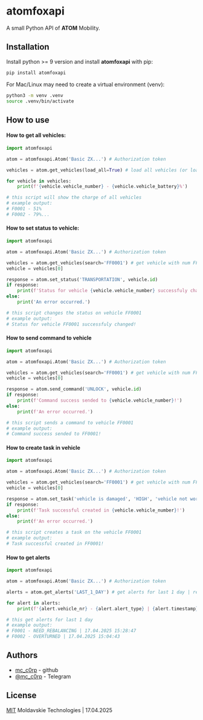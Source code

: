 
# atomfoxapi

A small Python API of **ATOM** Mobility.



## Installation

Install python >= 9 version and install **atomfoxapi** with pip:

```bash
pip install atomfoxapi
```
For Mac/Linux may need to create a virtual environment (venv):

```bash
python3 -m venv .venv
source .venv/bin/activate
```
## How to use

#### How to get **all vehicles**:
```python
import atomfoxapi

atom = atomfoxapi.Atom('Basic ZX...') # Authorization token

vehicles = atom.get_vehicles(load_all=True) # load all vehicles (or load_all=False for load 100 vehicles)

for vehicle in vehicles:
    print(f'{vehicle.vehicle_number} - {vehicle.vehicle_battery}%')

# this script will show the charge of all vehicles
# example output:
# F0001 - 51%
# F0002 - 79%...
```

#### How to **set status** to vehicle:
```python
import atomfoxapi

atom = atomfoxapi.Atom('Basic ZX...') # Authorization token

vehicles = atom.get_vehicles(search='FF0001') # get vehicle with num FF0001 (return List[])
vehicle = vehicles[0]

response = atom.set_status('TRANSPORTATION', vehicle.id)
if response:
    print(f'Status for vehicle {vehicle.vehicle_number} successfuly changed!')
else:
    print('An error occurred.')

# this script changes the status on vehicle FF0001
# example output:
# Status for vehicle FF0001 successfuly changed!
```

#### How to **send command** to vehicle
```python
import atomfoxapi

atom = atomfoxapi.Atom('Basic ZX...') # Authorization token

vehicles = atom.get_vehicles(search='FF0001') # get vehicle with num FF0001 | return List[]
vehicle = vehicles[0]

response = atom.send_command('UNLOCK', vehicle.id)
if response:
    print(f'Command success sended to {vehicle.vehicle_number}!')
else:
    print(f'An error occurred.')

# this script sends a command to vehicle FF0001
# example output:
# Command success sended to FF0001!
```

#### How to **create task** in vehicle
```python
import atomfoxapi

atom = atomfoxapi.Atom('Basic ZX...') # Authorization token

vehicles = atom.get_vehicles(search='FF0001') # get vehicle with num FF0001 | return List[]
vehicle = vehicles[0]

response = atom.set_task('vehicle is damaged', 'HIGH', 'vehicle not working', vehicle.id)
if response:
    print(f'Task successful created in {vehicle.vehicle_number}!')
else:
    print(f'An error occurred.')

# this script creates a task on the vehicle FF0001
# example output:
# Task successful created in FF0001!
```

#### How to **get alerts**
```python
import atomfoxapi

atom = atomfoxapi.Atom('Basic ZX...') # Authorization token

alerts = atom.get_alerts('LAST_1_DAY') # get alerts for last 1 day | return List[]

for alert in alerts:
    print(f'{alert.vehicle_nr} - {alert.alert_type} | {alert.timestamp}')

# this get alerts for last 1 day
# example output:
# F0001 - NEED_REBALANCING | 17.04.2025 15:28:47
# F0002 - OVERTURNED | 17.04.2025 15:04:43	
```
## Authors

- [mc_c0rp](https://www.github.com/mc-c0rp) - github
- [@mc_c0rp](https://t.me/mc_c0rp) - Telegram


## License

[MIT](https://choosealicense.com/licenses/mit/)
Moldavskie Technologies | 17.04.2025
